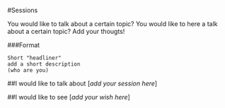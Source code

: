 #Sessions

You would like to talk about a certain topic? You would like to here a talk about a certain topic? Add your thougts!

###Format

```
Short "headliner"
add a short description
(who are you)
``` 

##I would like to talk about
[_add your session here_]

##I would like to see
[_add your wish here_]